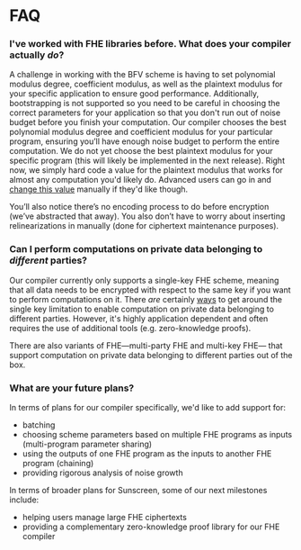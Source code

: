 # FAQ

### I've worked with FHE libraries before. What does your compiler actually *do*?
A challenge in working with the BFV scheme is having to set polynomial modulus degree, coefficient modulus, as well as the plaintext modulus for your specific application to ensure good performance. Additionally, bootstrapping is not supported so you need to be careful in choosing the correct parameters for your application so that you don't run out of noise budget before you finish your computation. Our compiler chooses the best polynomial modulus degree and coefficient modulus for your particular program, ensuring you’ll have enough noise budget to perform the entire computation. We do not yet choose the best plaintext modulus for your specific program (this will likely be implemented in the next release). Right now, we simply hard code a value for the plaintext modulus that works for almost any computation you'd likely do. Advanced users can go in and [change this value](./plain_modulus/plain_modulus.md) manually if they'd like though.

You’ll also notice there’s no encoding process to do before encryption (we’ve abstracted that away). You also don’t have to worry about inserting relinearizations in manually (done for ciphertext maintenance purposes).

### Can I perform computations on private data belonging to *different* parties?
Our compiler currently only supports a single-key FHE scheme, meaning that all data needs to be encrypted with respect to the same key if you want to perform computations on it. There *are* certainly [ways](https://eprint.iacr.org/2021/133) to get around the single key limitation to enable computation on private data belonging to different parties. However, it's highly application dependent and often requires the use of additional tools (e.g. zero-knowledge proofs).

There are also variants of FHE&mdash;multi-party FHE and multi-key FHE&mdash; that support computation on private data belonging to different parties out of the box.

### What are your future plans?
In terms of plans for our compiler specifically, we'd like to add support for:
- batching
- choosing scheme parameters based on multiple FHE programs as inputs (multi-program parameter sharing)
- using the outputs of one FHE program as the inputs to another FHE program (chaining)
- providing rigorous analysis of noise growth

In terms of broader plans for Sunscreen, some of our next milestones include:
- helping users manage large FHE ciphertexts
- providing a complementary zero-knowledge proof library for our FHE compiler 


